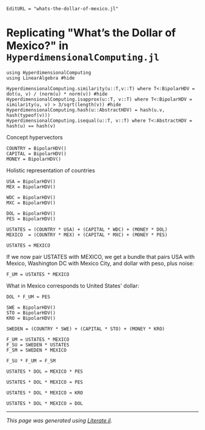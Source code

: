 ```@meta
EditURL = "whats-the-dollar-of-mexico.jl"
```

# Replicating "What’s the Dollar of Mexico?" in `HyperdimensionalComputing.jl`

````@example whats-the-dollar-of-mexico
using HyperdimensionalComputing
using LinearAlgebra #hide

HyperdimensionalComputing.similarity(u::T,v::T) where T<:BipolarHDV = dot(u, v) / (norm(u) * norm(v)) #hide
HyperdimensionalComputing.isapprox(u::T, v::T) where T<:BipolarHDV = similarity(u, v) > 3/sqrt(length(v)) #hide
HyperdimensionalComputing.hash(u::AbstractHDV) = hash(u.v, hash(typeof(v)))
HyperdimensionalComputing.isequal(u::T, v::T) where T<:AbstractHDV = hash(u) == hash(v)
````

Concept hypervectors

````@example whats-the-dollar-of-mexico
COUNTRY = BipolarHDV()
CAPITAL = BipolarHDV()
MONEY = BipolarHDV()
````

Holistic representation of countries

````@example whats-the-dollar-of-mexico
USA = BipolarHDV()
MEX = BipolarHDV()

WDC = BipolarHDV()
MXC = BipolarHDV()

DOL = BipolarHDV()
PES = BipolarHDV()

USTATES = (COUNTRY * USA) + (CAPITAL * WDC) + (MONEY * DOL)
MEXICO  = (COUNTRY * MEX) + (CAPITAL * MXC) + (MONEY * PES)
````

````@example whats-the-dollar-of-mexico
USTATES ≈ MEXICO
````

If we now pair USTATES with MEXICO, we get a bundle that pairs USA with Mexico, Washington DC
with Mexico City, and dollar with peso, plus noise:

````@example whats-the-dollar-of-mexico
F_UM = USTATES * MEXICO
````

What in Mexico corresponds to United States' dollar:

````@example whats-the-dollar-of-mexico
DOL * F_UM ≈ PES
````

````@example whats-the-dollar-of-mexico
SWE = BipolarHDV()
STO = BipolarHDV()
KRO = BipolarHDV()

SWEDEN = (COUNTRY * SWE) + (CAPITAL * STO) + (MONEY * KRO)
````

````@example whats-the-dollar-of-mexico
F_UM = USTATES * MEXICO
F_SU = SWEDEN * USTATES
F_SM = SWEDEN * MEXICO

F_SU * F_UM ≈ F_SM
````

````@example whats-the-dollar-of-mexico
USTATES * DOL ≈ MEXICO * PES
````

````@example whats-the-dollar-of-mexico
USTATES * DOL * MEXICO ≈ PES
````

````@example whats-the-dollar-of-mexico
USTATES * DOL * MEXICO ≈ KRO
````

````@example whats-the-dollar-of-mexico
USTATES * DOL * MEXICO ≈ DOL
````

---

*This page was generated using [Literate.jl](https://github.com/fredrikekre/Literate.jl).*

